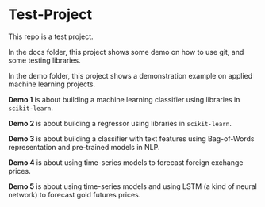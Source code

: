 # Test-Project

This repo is a test project. 

In the docs folder, this project shows some demo on how to use git, and some testing libraries. 

In the demo folder, this project shows a demonstration example on applied machine learning projects. 

**Demo 1** is about building a machine learning classifier using libraries in `scikit-learn`. 

**Demo 2** is about building a regressor using libraries in `scikit-learn`. 

**Demo 3** is about building a classifier with text features using Bag-of-Words representation and pre-trained models in NLP. 

**Demo 4** is about using time-series models to forecast foreign exchange prices. 

**Demo 5** is about using time-series models and using LSTM (a kind of neural network) to forecast gold futures prices. 
